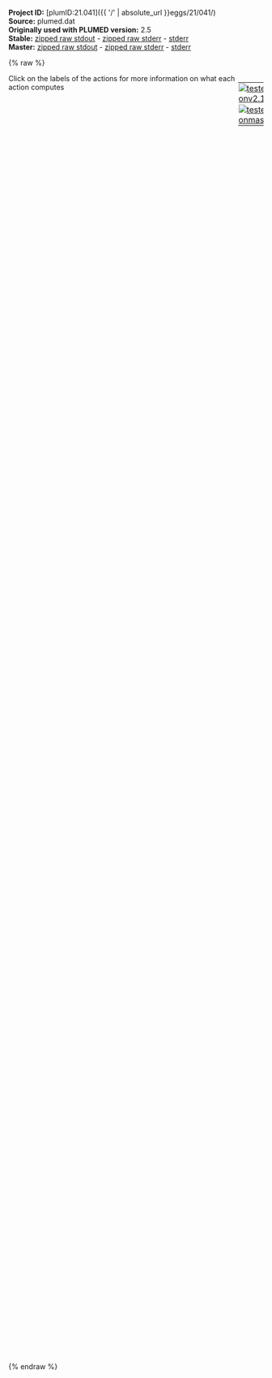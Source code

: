 **Project ID:** [plumID:21.041]({{ '/' | absolute_url }}eggs/21/041/)  
**Source:** plumed.dat  
**Originally used with PLUMED version:** 2.5  
**Stable:** [zipped raw stdout](plumed.dat.plumed.stdout.txt.zip) - [zipped raw stderr](plumed.dat.plumed.stderr.txt.zip) - [stderr](plumed.dat.plumed.stderr)  
**Master:** [zipped raw stdout](plumed.dat.plumed_master.stdout.txt.zip) - [zipped raw stderr](plumed.dat.plumed_master.stderr.txt.zip) - [stderr](plumed.dat.plumed_master.stderr)  

{% raw %}
<div style="width: 100%; float:left">
<div style="width: 90%; float:left" id="value_details_data/plumed.dat"> Click on the labels of the actions for more information on what each action computes </div>
<div style="width: 10%; float:left"><table><tr><td style="padding:1px"><a href="plumed.dat.plumed.stderr"><img src="https://img.shields.io/badge/v2.10-passing-green.svg" alt="tested onv2.10" /></a></td></tr><tr><td style="padding:1px"><a href="plumed.dat.plumed_master.stderr"><img src="https://img.shields.io/badge/master-passing-green.svg" alt="tested onmaster" /></a></td></tr></table></div></div>
<pre style="width=97%;">
<span style="color:blue" class="comment"># PLUMED works internally in kJ/nm/ps if no UNITS command is used in PLUMED input file</span>
<b name="data/plumed.datu_cn" onclick='showPath("data/plumed.dat","data/plumed.datu_cn","data/plumed.datu_cn","black")'>u_cn</b><span style="display:none;" id="data/plumed.datu_cn">The COORDINATION action with label <b>u_cn</b> calculates the following quantities:<table  align="center" frame="void" width="95%" cellpadding="5%"><tr><td width="5%"><b> Quantity </b>  </td><td width="5%"><b> Type </b>  </td><td><b> Description </b> </td></tr><tr><td width="5%">u_cn</td><td width="5%"><font color="black">scalar</font></td><td>the value of the coordination</td></tr></table></span>:     <span class="plumedtooltip" style="color:green">COORDINATION<span class="right">Calculate coordination numbers. <a href="https://www.plumed.org/doc-master/user-doc/html/_c_o_o_r_d_i_n_a_t_i_o_n.html" style="color:green">More details</a><i></i></span></span> <span class="plumedtooltip">GROUPA<span class="right">First list of atoms<i></i></span></span>=1-256 <span class="plumedtooltip">GROUPB<span class="right">Second list of atoms (if empty, N*(N-1)/2 pairs in GROUPA are counted)<i></i></span></span>=257-512 <span class="plumedtooltip">NN<span class="right"> The n parameter of the switching function <i></i></span></span>=6 <span class="plumedtooltip">MM<span class="right"> The m parameter of the switching function; 0 implies 2*NN<i></i></span></span>=12 <span class="plumedtooltip">D_0<span class="right"> The d_0 parameter of the switching function<i></i></span></span>=0.13 <span class="plumedtooltip">R_0<span class="right">The r_0 parameter of the switching function<i></i></span></span>=0.21 <span class="plumedtooltip">NLIST<span class="right"> Use a neighbor list to speed up the calculation<i></i></span></span> <span class="plumedtooltip">NL_CUTOFF<span class="right">The cutoff for the neighbor list<i></i></span></span>=0.8 <span class="plumedtooltip">NL_STRIDE<span class="right">The frequency with which we are updating the atoms in the neighbor list<i></i></span></span>=5000
<b name="data/plumed.datu_vol" onclick='showPath("data/plumed.dat","data/plumed.datu_vol","data/plumed.datu_vol","black")'>u_vol</b><span style="display:none;" id="data/plumed.datu_vol">The VOLUME action with label <b>u_vol</b> calculates the following quantities:<table  align="center" frame="void" width="95%" cellpadding="5%"><tr><td width="5%"><b> Quantity </b>  </td><td width="5%"><b> Type </b>  </td><td><b> Description </b> </td></tr><tr><td width="5%">u_vol</td><td width="5%"><font color="black">scalar</font></td><td>the volume of simulation box</td></tr></table></span>:    <span class="plumedtooltip" style="color:green">VOLUME<span class="right">Calculate the volume of the simulation box. <a href="https://www.plumed.org/doc-master/user-doc/html/_v_o_l_u_m_e.html" style="color:green">More details</a><i></i></span></span>
<br/><span style="color:blue" class="comment">## Two different ions groups are distinguished by their ID e.g (1-256) for Na+ ions and (257 - 512) for Cl- ions</span>
<br/><b name="data/plumed.datcn" onclick='showPath("data/plumed.dat","data/plumed.datcn","data/plumed.datcn","black")'>cn</b><span style="display:none;" id="data/plumed.datcn">The COMBINE action with label <b>cn</b> calculates the following quantities:<table  align="center" frame="void" width="95%" cellpadding="5%"><tr><td width="5%"><b> Quantity </b>  </td><td width="5%"><b> Type </b>  </td><td><b> Description </b> </td></tr><tr><td width="5%">cn</td><td width="5%"><font color="black">scalar</font></td><td>a linear compbination</td></tr></table></span>:       <span class="plumedtooltip" style="color:green">COMBINE<span class="right">Calculate a polynomial combination of a set of other variables. <a href="https://www.plumed.org/doc-master/user-doc/html/_c_o_m_b_i_n_e.html" style="color:green">More details</a><i></i></span></span> <span class="plumedtooltip">ARG<span class="right">the values input to this function<i></i></span></span>=<b name="data/plumed.datu_cn">u_cn</b>     <span class="plumedtooltip">COEFFICIENTS<span class="right"> the coefficients of the arguments in your function<i></i></span></span>=0.003906250000 <span class="plumedtooltip">PERIODIC<span class="right">if the output of your function is periodic then you should specify the periodicity of the function<i></i></span></span>=NO

<span style="color:blue" class="comment"># Number 0.003906250000 equals to 2.0/512, where 512 stands for the system size.</span>
<span style="color:blue" class="comment"># The number is the prefactor for the average coordination number (see Eq. (1) in Phys. Rev. Let. 127, 105701 (2021))</span>
<br/><b name="data/plumed.datvolume" onclick='showPath("data/plumed.dat","data/plumed.datvolume","data/plumed.datvolume","black")'>volume</b><span style="display:none;" id="data/plumed.datvolume">The COMBINE action with label <b>volume</b> calculates the following quantities:<table  align="center" frame="void" width="95%" cellpadding="5%"><tr><td width="5%"><b> Quantity </b>  </td><td width="5%"><b> Type </b>  </td><td><b> Description </b> </td></tr><tr><td width="5%">volume</td><td width="5%"><font color="black">scalar</font></td><td>a linear compbination</td></tr></table></span>:   <span class="plumedtooltip" style="color:green">COMBINE<span class="right">Calculate a polynomial combination of a set of other variables. <a href="https://www.plumed.org/doc-master/user-doc/html/_c_o_m_b_i_n_e.html" style="color:green">More details</a><i></i></span></span> <span class="plumedtooltip">ARG<span class="right">the values input to this function<i></i></span></span>=<b name="data/plumed.datu_vol">u_vol</b>    <span class="plumedtooltip">COEFFICIENTS<span class="right"> the coefficients of the arguments in your function<i></i></span></span>=1.953125000000 <span class="plumedtooltip">PERIODIC<span class="right">if the output of your function is periodic then you should specify the periodicity of the function<i></i></span></span>=NO

<span style="color:blue" class="comment"># Number 1.953125000000 equals to 1000/512</span>
<span style="color:blue" class="comment"># where 512 stands for system size and 1000 ensures the change of units from nm^3 to A^3.</span>
<br/><b name="data/plumed.datscale_cn" onclick='showPath("data/plumed.dat","data/plumed.datscale_cn","data/plumed.datscale_cn","black")'>scale_cn</b><span style="display:none;" id="data/plumed.datscale_cn">The COMBINE action with label <b>scale_cn</b> calculates the following quantities:<table  align="center" frame="void" width="95%" cellpadding="5%"><tr><td width="5%"><b> Quantity </b>  </td><td width="5%"><b> Type </b>  </td><td><b> Description </b> </td></tr><tr><td width="5%">scale_cn</td><td width="5%"><font color="black">scalar</font></td><td>a linear compbination</td></tr></table></span>:  <span class="plumedtooltip" style="color:green">COMBINE<span class="right">Calculate a polynomial combination of a set of other variables. <a href="https://www.plumed.org/doc-master/user-doc/html/_c_o_m_b_i_n_e.html" style="color:green">More details</a><i></i></span></span> <span class="plumedtooltip">ARG<span class="right">the values input to this function<i></i></span></span>=<b name="data/plumed.datcn">cn</b>      <span class="plumedtooltip">PARAMETERS<span class="right"> the parameters of the arguments in your function<i></i></span></span>=7.822   <span class="plumedtooltip">COEFFICIENTS<span class="right"> the coefficients of the arguments in your function<i></i></span></span>=0.12784454103809767  <span class="plumedtooltip">PERIODIC<span class="right">if the output of your function is periodic then you should specify the periodicity of the function<i></i></span></span>=NO
<b name="data/plumed.datscale_vol" onclick='showPath("data/plumed.dat","data/plumed.datscale_vol","data/plumed.datscale_vol","black")'>scale_vol</b><span style="display:none;" id="data/plumed.datscale_vol">The COMBINE action with label <b>scale_vol</b> calculates the following quantities:<table  align="center" frame="void" width="95%" cellpadding="5%"><tr><td width="5%"><b> Quantity </b>  </td><td width="5%"><b> Type </b>  </td><td><b> Description </b> </td></tr><tr><td width="5%">scale_vol</td><td width="5%"><font color="black">scalar</font></td><td>a linear compbination</td></tr></table></span>: <span class="plumedtooltip" style="color:green">COMBINE<span class="right">Calculate a polynomial combination of a set of other variables. <a href="https://www.plumed.org/doc-master/user-doc/html/_c_o_m_b_i_n_e.html" style="color:green">More details</a><i></i></span></span> <span class="plumedtooltip">ARG<span class="right">the values input to this function<i></i></span></span>=<b name="data/plumed.datvolume">volume</b>  <span class="plumedtooltip">PARAMETERS<span class="right"> the parameters of the arguments in your function<i></i></span></span>=13.089  <span class="plumedtooltip">COEFFICIENTS<span class="right"> the coefficients of the arguments in your function<i></i></span></span>=0.07640003056001222 <span class="plumedtooltip">PERIODIC<span class="right">if the output of your function is periodic then you should specify the periodicity of the function<i></i></span></span>=NO

<span style="color:blue" class="comment"># 0.127... is the inverse value of 7.822, the mean coordination number in the starting phase</span>
<span style="color:blue" class="comment"># 0.076... is the inverse value of 13.089, the mean volume in the starting phase (in A^3)</span>
<br/><b name="data/plumed.dateasy" onclick='showPath("data/plumed.dat","data/plumed.dateasy","data/plumed.dateasy","black")'>easy</b><span style="display:none;" id="data/plumed.dateasy">The CUSTOM action with label <b>easy</b> calculates the following quantities:<table  align="center" frame="void" width="95%" cellpadding="5%"><tr><td width="5%"><b> Quantity </b>  </td><td width="5%"><b> Type </b>  </td><td><b> Description </b> </td></tr><tr><td width="5%">easy</td><td width="5%"><font color="black">scalar</font></td><td>an arbitrary function</td></tr></table></span>:      <span class="plumedtooltip" style="color:green">CUSTOM<span class="right">Calculate a combination of variables using a custom expression. <a href="https://www.plumed.org/doc-master/user-doc/html/_c_u_s_t_o_m.html" style="color:green">More details</a><i></i></span></span> <span class="plumedtooltip">ARG<span class="right">the values input to this function<i></i></span></span>=<b name="data/plumed.datscale_vol">scale_vol</b>,<b name="data/plumed.datscale_cn">scale_cn</b>  <span class="plumedtooltip">FUNC<span class="right">the function you wish to evaluate<i></i></span></span>=((-0.8151947133609164)*x+(0.5791869985664506)*y)  <span class="plumedtooltip">PERIODIC<span class="right">if the output of your function is periodic then you should specify the periodicity of the function<i></i></span></span>=NO
<b name="data/plumed.datdifficult" onclick='showPath("data/plumed.dat","data/plumed.datdifficult","data/plumed.datdifficult","black")'>difficult</b><span style="display:none;" id="data/plumed.datdifficult">The CUSTOM action with label <b>difficult</b> calculates the following quantities:<table  align="center" frame="void" width="95%" cellpadding="5%"><tr><td width="5%"><b> Quantity </b>  </td><td width="5%"><b> Type </b>  </td><td><b> Description </b> </td></tr><tr><td width="5%">difficult</td><td width="5%"><font color="black">scalar</font></td><td>an arbitrary function</td></tr></table></span>: <span class="plumedtooltip" style="color:green">CUSTOM<span class="right">Calculate a combination of variables using a custom expression. <a href="https://www.plumed.org/doc-master/user-doc/html/_c_u_s_t_o_m.html" style="color:green">More details</a><i></i></span></span> <span class="plumedtooltip">ARG<span class="right">the values input to this function<i></i></span></span>=<b name="data/plumed.datscale_vol">scale_vol</b>,<b name="data/plumed.datscale_cn">scale_cn</b>  <span class="plumedtooltip">FUNC<span class="right">the function you wish to evaluate<i></i></span></span>=((0.5791869985664506)*x+(0.8151947133609164)*y)  <span class="plumedtooltip">PERIODIC<span class="right">if the output of your function is periodic then you should specify the periodicity of the function<i></i></span></span>=NO

<span style="color:blue" class="comment"># Values above are coefficients obtained by diagonalisation of covariance matrix</span>
<span style="color:blue" class="comment"># see Supplemental Material of Phys. Rev. Let. 127, 105701 (2021)</span>
<br/><span id="data/plumed.datdefmetad_short"><span class="plumedtooltip" style="color:green">METAD<span class="right">Used to performed metadynamics on one or more collective variables. This action has <a class="toggler" href='javascript:;' onclick='toggleDisplay("data/plumed.datdefmetad");'>hidden defaults</a>. <a href="https://www.plumed.org/doc-master/user-doc/html/_m_e_t_a_d.html">More details</a><i></i></span></span> ...
 <span class="plumedtooltip">LABEL<span class="right">a label for the action so that its output can be referenced in the input to other actions<i></i></span></span>=<b name="data/plumed.datmetad" onclick='showPath("data/plumed.dat","data/plumed.datmetad","data/plumed.datmetad","black")'>metad</b><span style="display:none;" id="data/plumed.datmetad">The METAD action with label <b>metad</b> calculates the following quantities:<table  align="center" frame="void" width="95%" cellpadding="5%"><tr><td width="5%"><b> Quantity </b>  </td><td width="5%"><b> Type </b>  </td><td><b> Description </b> </td></tr><tr><td width="5%">metad.bias</td><td width="5%"><font color="black">scalar</font></td><td>the instantaneous value of the bias potential</td></tr></table></span>
 <span class="plumedtooltip">ARG<span class="right">the labels of the scalars on which the bias will act<i></i></span></span>=<b name="data/plumed.dateasy">easy</b>,<b name="data/plumed.datdifficult">difficult</b>
 <span class="plumedtooltip">SIGMA<span class="right">the widths of the Gaussian hills<i></i></span></span>=0.002,0.001
 <span class="plumedtooltip">HEIGHT<span class="right">the heights of the Gaussian hills<i></i></span></span>=3.0
 <span class="plumedtooltip">PACE<span class="right">the frequency for hill addition<i></i></span></span>=500
 <span class="plumedtooltip">GRID_MIN<span class="right">the lower bounds for the grid<i></i></span></span>=-1,-1
 <span class="plumedtooltip">GRID_MAX<span class="right">the upper bounds for the grid<i></i></span></span>=1,1
 <span class="plumedtooltip">GRID_SPACING<span class="right">the approximate grid spacing (to be used as an alternative or together with GRID_BIN)<i></i></span></span>=0.001,0.001
... METAD
</span><span id="data/plumed.datdefmetad_long" style="display:none;"><span class="plumedtooltip" style="color:green">METAD<span class="right">Used to performed metadynamics on one or more collective variables. This action uses the <a class="toggler" href='javascript:;' onclick='toggleDisplay("data/plumed.datdefmetad");'>defaults shown here</a>. <a href="https://www.plumed.org/doc-master/user-doc/html/_m_e_t_a_d.html">More details</a><i></i></span></span> ...
 <span class="plumedtooltip">LABEL<span class="right">a label for the action so that its output can be referenced in the input to other actions<i></i></span></span>=<b name="data/plumed.datmetad" onclick='showPath("data/plumed.dat","data/plumed.datmetad","data/plumed.datmetad","black")'>metad</b>
 <span class="plumedtooltip">ARG<span class="right">the labels of the scalars on which the bias will act<i></i></span></span>=<b name="data/plumed.dateasy">easy</b>,<b name="data/plumed.datdifficult">difficult</b>
 <span class="plumedtooltip">SIGMA<span class="right">the widths of the Gaussian hills<i></i></span></span>=0.002,0.001
 <span class="plumedtooltip">HEIGHT<span class="right">the heights of the Gaussian hills<i></i></span></span>=3.0
 <span class="plumedtooltip">PACE<span class="right">the frequency for hill addition<i></i></span></span>=500
 <span class="plumedtooltip">GRID_MIN<span class="right">the lower bounds for the grid<i></i></span></span>=-1,-1
 <span class="plumedtooltip">GRID_MAX<span class="right">the upper bounds for the grid<i></i></span></span>=1,1
 <span class="plumedtooltip">GRID_SPACING<span class="right">the approximate grid spacing (to be used as an alternative or together with GRID_BIN)<i></i></span></span>=0.001,0.001
 <span class="plumedtooltip">FILE<span class="right"> a file in which the list of added hills is stored<i></i></span></span>=HILLS
... METAD
</span><br/><span class="plumedtooltip" style="color:green">PRINT<span class="right">Print quantities to a file. <a href="https://www.plumed.org/doc-master/user-doc/html/_p_r_i_n_t.html" style="color:green">More details</a><i></i></span></span> <span class="plumedtooltip">ARG<span class="right">the labels of the values that you would like to print to the file<i></i></span></span>=* <span class="plumedtooltip">FILE<span class="right">the name of the file on which to output these quantities<i></i></span></span>=COLVAR <span class="plumedtooltip">STRIDE<span class="right"> the frequency with which the quantities of interest should be output<i></i></span></span>=10

<span style="display:none;" id="data/plumed.dat">The PRINT action with label <b></b> calculates something</span><span class="plumedtooltip" style="color:green">ENDPLUMED<span class="right">Terminate plumed input. <a href="https://www.plumed.org/doc-master/user-doc/html/_e_n_d_p_l_u_m_e_d.html" style="color:green">More details</a><i></i></span></span><span style="color:blue" class="comment">
</span></pre>
{% endraw %}
